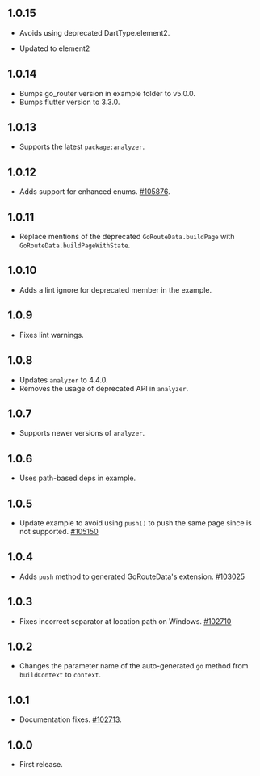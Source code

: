 ## 1.0.15

- Avoids using deprecated DartType.element2.

- Updated to element2

## 1.0.14

- Bumps go_router version in example folder to v5.0.0.
- Bumps flutter version to 3.3.0.

## 1.0.13

- Supports the latest `package:analyzer`.

## 1.0.12

- Adds support for enhanced enums. [#105876](https://github.com/flutter/flutter/issues/105876).

## 1.0.11

- Replace mentions of the deprecated `GoRouteData.buildPage` with `GoRouteData.buildPageWithState`.

## 1.0.10

- Adds a lint ignore for deprecated member in the example.

## 1.0.9

- Fixes lint warnings.

## 1.0.8

- Updates `analyzer` to 4.4.0.
- Removes the usage of deprecated API in `analyzer`.

## 1.0.7

- Supports newer versions of `analyzer`.

## 1.0.6

- Uses path-based deps in example.

## 1.0.5

- Update example to avoid using `push()` to push the same page since is not supported. [#105150](https://github.com/flutter/flutter/issues/105150)

## 1.0.4

- Adds `push` method to generated GoRouteData's extension. [#103025](https://github.com/flutter/flutter/issues/103025)

## 1.0.3

- Fixes incorrect separator at location path on Windows. [#102710](https://github.com/flutter/flutter/issues/102710)

## 1.0.2

- Changes the parameter name of the auto-generated `go` method from `buildContext` to `context`.

## 1.0.1

- Documentation fixes. [#102713](https://github.com/flutter/flutter/issues/102713).

## 1.0.0

- First release.
